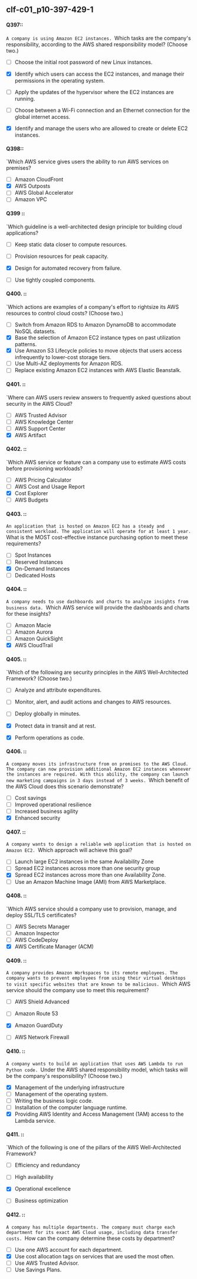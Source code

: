 ##   clf-c01_p10-397-429-1

#### Q397::
`A company is using Amazon EC2 instances.
`Which tasks are the company's responsibility, according to the AWS shared responsibility model? (Choose two.)

- [ ] Choose the initial root password of new Linux instances.
- [x] Identify which users can access the EC2 instances, and manage their permissions in the operating system.
- [ ] Apply the updates of the hypervisor where the EC2 instances are running.
- [ ] Choose between a Wi-Fi connection and an Ethernet connection for the global internet access.
- [x] Identify and manage the users who are allowed to create or delete EC2 instances.


#### Q398::
`Which AWS service gives users the ability to run AWS services on premises?

- [ ] Amazon CloudFront
- [x] AWS Outposts
- [ ] AWS Global Accelerator
- [ ] Amazon VPC

#### Q399 ::
`Which guideline is a well-architected design principle tor building cloud applications?

- [ ] Keep static data closer to compute resources.
- [ ] Provision resources for peak capacity.
- [x] Design for automated recovery from failure.
- [ ] Use tightly coupled components.



#### Q400. :: 
`Which actions are examples of a company's effort to rightsize its AWS resources to control cloud costs? (Choose two.)

- [ ] Switch from Amazon RDS to Amazon DynamoDB to accommodate NoSQL datasets.
- [x] Base the selection of Amazon EC2 instance types on past utilization patterns.
- [x] Use Amazon S3 Lifecycle policies to move objects that users access infrequently to lower-cost storage tiers.
- [ ] Use Multi-AZ deployments for Amazon RDS.
- [ ] Replace existing Amazon EC2 instances with AWS Elastic Beanstalk.

#### Q401. ::
`Where can AWS users review answers to frequently asked questions about security in the AWS Cloud?

- [ ] AWS Trusted Advisor
- [ ] AWS Knowledge Center
- [ ] AWS Support Center
- [x] AWS Artifact

#### Q402. ::
`Which AWS service or feature can a company use to estimate AWS costs before provisioning workloads?

- [ ] AWS Pricing Calculator
- [ ] AWS Cost and Usage Report
- [x] Cost Explorer
- [ ] AWS Budgets

#### Q403. :: 
`An application that is hosted on Amazon EC2 has a steady and consistent workload. The application will operate for at least 1 year.
`What is the MOST cost-effective instance purchasing option to meet these requirements?

- [ ] Spot Instances
- [ ] Reserved Instances
- [x] On-Demand Instances
- [ ] Dedicated Hosts

#### Q404. ::
`A company needs to use dashboards and charts to analyze insights from business data.
`Which AWS service will provide the dashboards and charts for these insights?

- [ ] Amazon Macie
- [ ] Amazon Aurora
- [ ] Amazon QuickSight
- [x] AWS CloudTrail

#### Q405. ::
`Which of the following are security principles in the AWS Well-Architected Framework? (Choose two.)

- [ ] Analyze and attribute expenditures.
- [ ] Monitor, alert, and audit actions and changes to AWS resources.
- [ ] Deploy globally in minutes.
- [x] Protect data in transit and at rest.
- [x] Perform operations as code.


#### Q406. ::
`A company moves its infrastructure from on premises to the AWS Cloud. The company can now provision additional Amazon EC2 instances whenever the instances are required. With this ability, the company can launch new marketing campaigns in 3 days instead of 3 weeks.
`Which benefit of the AWS Cloud does this scenario demonstrate?

- [ ] Cost savings
- [ ] Improved operational resilience
- [ ] Increased business agility
- [x] Enhanced security

#### Q407. ::
`A company wants to design a reliable web application that is hosted on Amazon EC2.
`Which approach will achieve this goal?

- [ ] Launch large EC2 instances in the same Availability Zone
- [ ] Spread EC2 instances across more than one security group
- [x] Spread EC2 instances across more than one Availability Zone.
- [ ] Use an Amazon Machine Image (AMI) from AWS Marketplace.

#### Q408. ::
`Which AWS service should a company use to provision, manage, and deploy SSL/TLS certificates?

- [ ] AWS Secrets Manager
- [ ] Amazon Inspector
- [ ] AWS CodeDeploy
- [x] AWS Certificate Manager (ACM)

#### Q409. ::
`A company provides Amazon Workspaces to its remote employees. The company wants to prevent employees from using their virtual desktops to visit specific websites that are known to be malicious.
`Which AWS service should the company use to meet this requirement?

- [ ] AWS Shield Advanced
- [ ] Amazon Route 53
- [x] Amazon GuardDuty
- [ ] AWS Network Firewall


#### Q410. ::
`A company wants to build an application that uses AWS Lambda to run Python code.
`Under the AWS shared responsibility model, which tasks will be the company's responsibility? (Choose two.)

- [x] Management of the underlying infrastructure
- [ ] Management of the operating system.
- [ ] Writing the business logic code.
- [ ] Installation of the computer language runtime.
- [x] Providing AWS Identity and Access Management (1AM) access to the Lambda service.

#### Q411. ::
`Which of the following is one of the pillars of the AWS Well-Architected Framework?

- [ ] Efficiency and redundancy
- [ ] High availability
- [x] Operational excellence
- [ ] Business optimization


#### Q412. ::
`A company has multiple departments. The company must charge each department for its exact AWS Cloud usage, including data transfer costs.
`How can the company determine these costs by department?

- [ ] Use one AWS account for each department.
- [x] Use cost allocation tags on services that are used the most often.
- [ ] Use AWS Trusted Advisor.
- [ ] Use Savings Plans.
